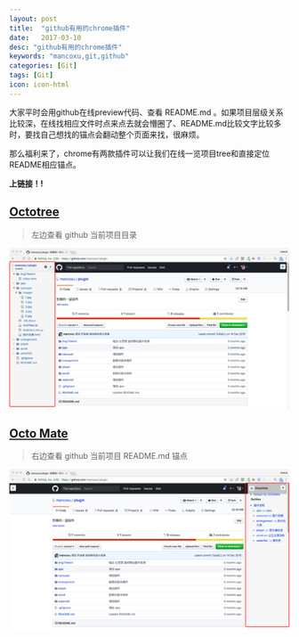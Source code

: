 ```yaml
---
layout: post
title:  "github有用的chrome插件"
date:   2017-03-10
desc: "github有用的chrome插件"
keywords: "mancoxu,git,github"
categories: [Git]
tags: [Git]
icon: icon-html
---
```


大家平时会用github在线preview代码、查看 README.md 。如果项目层级关系比较深，在线找相应文件时点来点去就会懵圈了、README.md比较文字比较多时，要找自己想找的锚点会翻动整个页面来找，很麻烦。

那么福利来了，chrome有两款插件可以让我们在线一览项目tree和直接定位README相应锚点。

**上链接！!**

## [Octotree](https://chrome.google.com/webstore/detail/octotree/bkhaagjahfmjljalopjnoealnfndnagc)

> 左边查看 github 当前项目目录

![img](/static/assets/img/github-Octotree.png)




## [Octo Mate](https://chrome.google.com/webstore/detail/octo-mate/baggcehellihkglakjnmnhpnjmkbmpkf)

> 右边查看 github 当前项目 README.md 锚点

![img](/static/assets/img/github-OctoMate.png)